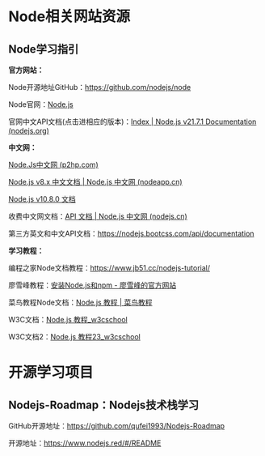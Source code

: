 # Node相关网站资源

## Node学习指引

**官方网站：**

Node开源地址GitHub：<https://github.com/nodejs/node>

Node官网：[Node.js](https://nodejs.org/zh-cn/)

官网中文API文档(点击进相应的版本)：[Index | Node.js v21.7.1 Documentation (nodejs.org)](https://nodejs.org/docs/latest/api/)

**中文网：**

[Node.Js中文网 (p2hp.com)](http://nodejs.p2hp.com/)

[Node.js v8.x 中文文档 | Node.js 中文网 (nodeapp.cn)](https://www.nodeapp.cn/)

[Node.js v10.8.0 文档](http://caibaojian.com/nodejs/api/documentation.html)

收费中文网文档：[API 文档 | Node.js 中文网 (nodejs.cn)](http://nodejs.cn/api/)

第三方英文和中文API文档：<https://nodejs.bootcss.com/api/documentation>

**学习教程：**

编程之家Node文档教程：<https://www.jb51.cc/nodejs-tutorial/>

廖雪峰教程：[安装Node.js和npm - 廖雪峰的官方网站](https://www.liaoxuefeng.com/wiki/1022910821149312/1023025597810528)

菜鸟教程Node文档：[Node.js 教程 | 菜鸟教程](https://www.runoob.com/nodejs/nodejs-tutorial.html)

W3C文档：[Node.js 教程_w3cschool](https://www.w3cschool.cn/nodejs/)

W3C文档2：[Node.js 教程23_w3cschool](https://www.w3cschool.cn/nodejsdoc/)

# 开源学习项目

## Nodejs-Roadmap：Nodejs技术栈学习

GitHub开源地址：https://github.com/qufei1993/Nodejs-Roadmap

开源地址：https://www.nodejs.red/#/README
